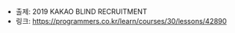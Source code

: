## 

- 출제: 2019 KAKAO BLIND RECRUITMENT
- 링크: https://programmers.co.kr/learn/courses/30/lessons/42890
